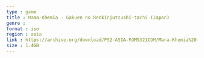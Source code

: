```yaml
---
type : game
title : Mana-Khemia - Gakuen no Renkinjutsushi-tachi (Japan)
genre : 
format : iso
region : asia
link : https://archive.org/download/PS2-ASIA-ROMS321COM/Mana-Khemia%20-%20Gakuen%20no%20Renkinjutsushi-tachi%20%28Japan%29.7z
size : 1.4GB
---
```

